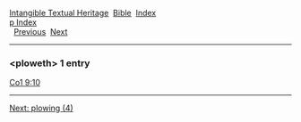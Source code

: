 [Intangible Textual Heritage](../../index)  [Bible](../index) 
[Index](index)   
[p Index](_p_)  
  [Previous](c08645)  [Next](c08647) 

------------------------------------------------------------------------

### &lt;ploweth&gt; 1 entry

[Co1 9:10](../kjv/co1009.htm#010)  

------------------------------------------------------------------------

[Next: plowing (4)](c08647)
